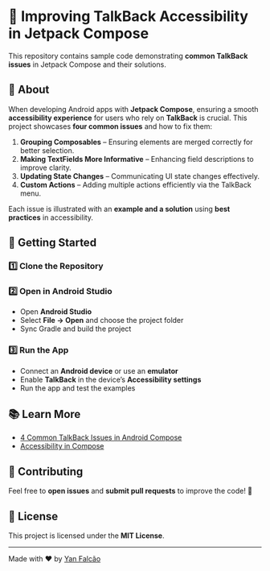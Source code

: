 # 📱 Improving TalkBack Accessibility in Jetpack Compose

This repository contains sample code demonstrating **common TalkBack issues** in Jetpack Compose and their solutions. 

## 📌 About

When developing Android apps with **Jetpack Compose**, ensuring a smooth **accessibility experience** for users who rely on **TalkBack** is crucial. This project showcases **four common issues** and how to fix them:

1. **Grouping Composables** – Ensuring elements are merged correctly for better selection.
2. **Making TextFields More Informative** – Enhancing field descriptions to improve clarity.
3. **Updating State Changes** – Communicating UI state changes effectively.
4. **Custom Actions** – Adding multiple actions efficiently via the TalkBack menu.

Each issue is illustrated with an **example and a solution** using **best practices** in accessibility.

## 🚀 Getting Started

### **1️⃣ Clone the Repository**

### **2️⃣ Open in Android Studio**
- Open **Android Studio**
- Select **File → Open** and choose the project folder
- Sync Gradle and build the project

### **3️⃣ Run the App**
- Connect an **Android device** or use an **emulator**
- Enable **TalkBack** in the device’s **Accessibility settings**
- Run the app and test the examples

## 📚 Learn More
- [4 Common TalkBack Issues in Android Compose](https://medium.com/@yanfalcao10/4-common-talkback-issues-in-android-compose-c6e3c3d92d19)
- [Accessibility in Compose](https://developer.android.com/develop/ui/compose/quick-guides/content/video/accessibility-in-compose?source=post_page-----c6e3c3d92d19---------------------------------------)

## 🤝 Contributing
Feel free to **open issues** and **submit pull requests** to improve the code! 🚀

## 📜 License
This project is licensed under the **MIT License**.

---

Made with ❤️ by [Yan Falcão](https://github.com/yanfalcao)

